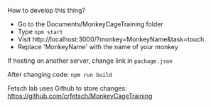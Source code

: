 How to develop this thing?
  - Go to the Documents/MonkeyCageTraining folder
  - Type `npm start`
  - Visit http://localhost:3000/?monkey=MonkeyName&task=touch
  - Replace 'MonkeyName' with the name of your monkey

If hosting on another server, change link in `package.json`

After changing code: `npm run build`

Fetsch lab uses Github to store changes:
https://github.com/crfetsch/MonkeyCageTraining
